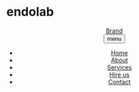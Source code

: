 # endolab
 <body>
    <!-- Header Start -->
    <header class="site-header">
      <div class="wrapper site-header__wrapper">
        <a href="#" class="brand">Brand</a>
        <nav class="nav">
          <button class="nav__toggle" aria-expanded="false" type="button">
            menu
          </button>
          <ul class="nav__wrapper">
            <li class="nav__item"><a href="#">Home</a></li>
            <li class="nav__item"><a href="#">About</a></li>
            <li class="nav__item"><a href="#">Services</a></li>
            <li class="nav__item"><a href="#">Hire us</a></li>
            <li class="nav__item"><a href="#">Contact</a></li>
          </ul>
        </nav>
      </div>
    </header>
    <!-- Header End -->
 
  </body>
